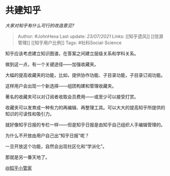 # 共建知乎
*大家对知乎有什么可行的改造意见?*

> Author: #JohnHexa
Last update: *23/07/2021* 
Links: [[知乎遗风]] [[信源管理]] [[知乎用户比例]]
Tags: #社科Social-Science 

 
知乎应该考虑建立知识图谱，在答案之间建立层级关系和学科关系。

做到这一点，有一个关键途径——加强收藏夹。

大幅的提高收藏夹的功能，比如，提供协作功能、子目录功能，子目录订阅功能。

这样用户会出现一个新选择——组团构建和管理收藏夹。

著名的收藏夹可以对订阅者收取会员费用——或至少可以接受打赏。

收藏夹可以发育成一种有力的再编辑、再整理工具。可以大大的提高知乎所提供的知识的可读性和吸引力。

就好像知乎日报的专栏一样——但是知乎日报是由知乎自己组织人手编辑管理的。

为什么不开放由用户自己出“知乎日报”呢？

一旦开放这个功能，自然会出现社区化和“学派化”。

那就是另一番天地了。

[@知乎小管家](https://www.zhihu.com/people/3d198a56310c02c4a83efb9f4a4c027e) 



